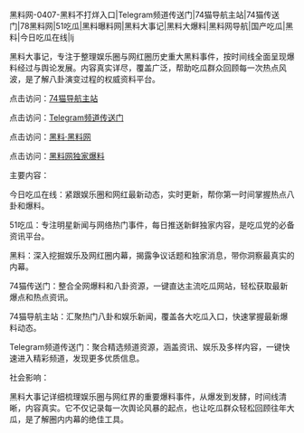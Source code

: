 #
黑料网-0407-黑料不打烊入口|Telegram频道传送门|74猫导航主站|74猫传送门|78黑料网|51吃瓜|黑料曝料网|黑料大事记|黑料大爆料|黑料网导航|国产吃瓜|黑料|今日吃瓜在线|lj

黑料大事记，专注于整理娱乐圈与网红圈历史重大黑料事件，按时间线全面呈现爆料经过与舆论发展。内容真实详尽，覆盖广泛，帮助吃瓜群众回顾每一次热点风波，是了解八卦演变过程的权威资料平台。


点击访问：<a href="https://74mao.com/">74猫导航主站</a>

点击访问：<a href="https://74mao.com/">Telegram频道传送门</a>

点击访问：<a href="https://haef.pages.dev/">黑料·黑料网</a>

点击访问：<a href="https://sdbsd.pages.dev/">黑料网独家爆料</a>


主要内容：

今日吃瓜在线：紧跟娱乐圈和网红最新动态，实时更新，帮你第一时间掌握热点八卦和爆料。

51吃瓜：专注明星新闻与网络热门事件，每日推送新鲜独家内容，是吃瓜党的必备资讯平台。

黑料：深入挖掘娱乐及网红圈内幕，揭露争议话题和独家消息，带你洞察最真实的内幕。

74猫传送门：整合全网爆料和八卦资源，一键直达主流吃瓜网站，轻松获取最新爆点和热点资讯。

74猫导航主站：汇聚热门八卦和娱乐新闻，覆盖各大吃瓜入口，快速掌握最新爆料动态。

Telegram频道传送门：聚合精选频道资源，涵盖资讯、娱乐及多样内容，一键快速进入精彩频道，发现更多优质信息。

社会影响：

黑料大事记详细梳理娱乐圈与网红界的重要爆料事件，从爆发到发酵，时间线清晰，内容真实。它不仅记录每一次舆论风暴的起点，也让吃瓜群众轻松回顾往年大瓜，是了解圈内内幕的绝佳工具。

<span style="display:none;">[Canonical link](https://github.com/97823/3256565 ）</span>
